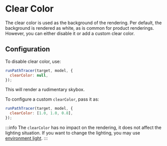 # Clear Color

The clear color is used as the background of the rendering. Per default, the background is rendered as white, as is common for product renderings. However, you can either disable it or add a custom clear color.

## Configuration

To disable clear color, use:

```js title="strahlConfiguration.js"
runPathTracer(target, model, {
  clearColor: null,
});
```

This will render a rudimentary skybox.

To configure a custom `clearColor`, pass it as:

```js title="strahlConfiguration.js"
runPathTracer(target, model, {
  clearColor: [1.0, 1.0, 0.8],
});
```

:::info
The `clearColor` has no impact on the rendering, it does not affect the lighting situation. If you want to change the lighting, you may use [environment light](./environment-light.md).
:::
